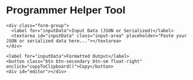 <html lang="en">

<head>
  <meta charset="UTF-8">
  <meta name="viewport" content="width=device-width, initial-scale=1.0">
  <title>Programmer Helper Tool</title>
  <link href="https://stackpath.bootstrapcdn.com/bootstrap/4.5.2/css/bootstrap.min.css" rel="stylesheet">
  <link
    href="https://fonts.googleapis.com/css2?family=Prompt:ital,wght@0,100;0,200;0,300;0,400;0,500;0,600;0,700;0,800;0,900&display=swap"
    rel="stylesheet">
  <style>
    body {
      /* margin-top: 35px; */
      background-image: url('https://wallpaperaccess.com/full/187161.jpg');
      background-size: cover;
      background-position: center;
      background-repeat: no-repeat;
      background-attachment: fixed;
      font-family: "Prompt", sans-serif;
      font-weight: 400;
      font-style: normal;
    }

    h1,
    h2,
    h3,
    h4,
    h5 {
      color: #fff;
      font-family: "Prompt", sans-serif;
      font-weight: 900;
      font-style: normal;
    }

    .input-area {
      width: 100%;
      height: 250px;
      font-size: 18px;
      padding: 10px;
      border: 2px solid #ced4da;
      border-radius: 4px;
      margin-bottom: 20px;
    }

    label {
      color: #fff;
      font-size: 23px;
    }

    header {
      display: none !important;
    }

    #editor {
      width: 100%;
      height: 300px;
      border: 1px solid #ced4da;
      border-radius: 4px;
      padding-top: 20px;
      padding-bottom: 20px;
      background-color: #1e1e1e;
      /* เพิ่มระยะห่างที่ด้านบน */
    }
  </style>
</head>

<body>
  <div class="container">
    <h1 class="text-center">Programmer Helper Tool</h1>

    <div class="form-group">
      <label for="inputData">Input Data (JSON or Serialized)</label>
      <textarea id="inputData" class="input-area" placeholder="Paste your JSON or serialized data here..."></textarea>
    </div>

    <label for="inputData">Formatted Output</label>
    <button class="btn btn-secondary btn-sm float-right" onclick="copyToClipboard()">Copy</button>
    <div id="editor"></div>
  </div>

  <!-- เพิ่มไลบรารี php-unserialize -->
  <script src="https://cdn.jsdelivr.net/npm/php-unserialize@0.0.1/php-unserialize.js"></script>
  <script src="https://cdnjs.cloudflare.com/ajax/libs/require.js/2.3.6/require.min.js"></script>

  <script>
    // Load Monaco Editor
    require.config({
      paths: {
        'vs': 'https://cdn.jsdelivr.net/npm/monaco-editor@0.21.2/min/vs'
      }
    });
    require(['vs/editor/editor.main'], function () {
      window.editor = monaco.editor.create(document.getElementById('editor'), {
        value: '',
        language: 'json',
        theme: 'vs-dark',
        automaticLayout: true
      });
    });

    document.getElementById('inputData').addEventListener('input', processData); // Auto process on input

    function processData() {
      const inputData = document.getElementById('inputData').value;
      let result = '';

      // Function to check if input is valid JSON
      function isJSON(data) {
        try {
          JSON.parse(data);
          return true;
        } catch (e) {
          return false;
        }
      }

      try {
        if (isJSON(inputData)) {
          // Handle JSON data
          const jsonData = JSON.parse(inputData);
          result = JSON.stringify(jsonData, null, 4); // Pretty format with 4 spaces
          window.editor.setValue(result); // Set result in Monaco Editor
          monaco.editor.setModelLanguage(window.editor.getModel(), 'json');
        } else {
          // Handle serialized data using PHPUnserialize library
          const unserializedData = PHPUnserialize.unserialize(inputData); // Use PHPUnserialize
          result = JSON.stringify(unserializedData, null, 4); // Convert unserialized data to JSON and format
          window.editor.setValue(result); // Set result in Monaco Editor
          monaco.editor.setModelLanguage(window.editor.getModel(), 'json');
        }
      } catch (error) {
        window.editor.setValue('Error: Invalid input data!');
        monaco.editor.setModelLanguage(window.editor.getModel(), 'plaintext');
      }
    }

    function copyToClipboard() {
      const output = window.editor.getValue();
      navigator.clipboard.writeText(output)
        .then(() => {
          alert('Output copied to clipboard!');
        })
        .catch(err => {
          alert('Failed to copy output: ', err);
        });
    }
  </script>
</body>

</html>